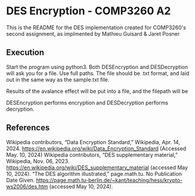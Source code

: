 # DES Encryption - COMP3260 A2

This is the README for the DES implementation created for COMP3260's second assignment, as implmented by Mathieu Guisard & Jaret Posner

## Execution

Start the program using python3.
Both DESEncryption and DESDecryption will ask you for a file. Use full paths.
The file should be .txt format, and laid out in the same way as the sample.txt file.

Results of the avalance effect will be put into a file, and the filepath will be

DESEncryption performs encryption and DESDecryption performs decryption.

## References

Wikipedia contributors, “Data Encryption Standard,” Wikipedia, Apr. 14, 2024. https://en.wikipedia.org/wiki/Data_Encryption_Standard (Accessed May. 10, 2024)
Wikipedia contributors, “DES supplementary material,” Wikipedia, Nov. 06, 2023. https://en.wikipedia.org/wiki/DES_supplementary_material (accessed May 10, 2024).
“The DES algorithm illustrated,” page.math.tu. No Publication Date Given. https://page.math.tu-berlin.de/~kant/teaching/hess/krypto-ws2006/des.htm (accessed May 10, 2024).
